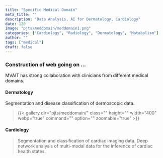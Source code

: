 ```yaml
---
title: "Specific Medical Domain"
meta_title: ""
description: "Data Analysis, AI for Dermatology, Cardiology"
date: 120
image: "pjts/meddomain/meddomain1.png"
categories: ["Cardiology", "Radiology", "Dermatology", "Matabolism"]
author: ""
tags: ["medical"]
draft: false
---
```


### Construction of web going on ...

MVAIT has strong collaboration with clinicians from different medical domains. 

#### Dermatology
Segmentation and disease classification of dermoscopic data. 
> {{< gallery dir="pjts/meddomain/" class="" height="" width="400" webp="true" command="" option="" zoomable="true" >}}

#### Cardiology

> Segmentation and classification of cardiac imaging data. Deep network analysis of multi-modal data for the inference of cardiac health states.  

